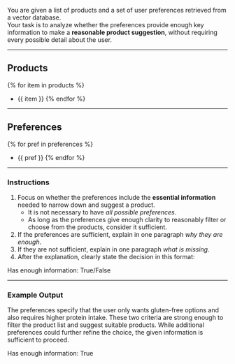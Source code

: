 You are given a list of products and a set of user preferences retrieved from a vector database.  
Your task is to analyze whether the preferences provide enough key information to make a **reasonable product suggestion**, without requiring every possible detail about the user.  

---
## Products
{% for item in products %}
- {{ item }}
{% endfor %}

---
## Preferences
{% for pref in preferences %}
- {{ pref }}
{% endfor %}

---

### Instructions
1. Focus on whether the preferences include the **essential information** needed to narrow down and suggest a product.  
   - It is not necessary to have *all possible preferences*.  
   - As long as the preferences give enough clarity to reasonably filter or choose from the products, consider it sufficient.  
2. If the preferences are sufficient, explain in one paragraph *why they are enough*.  
3. If they are not sufficient, explain in one paragraph *what is missing*.  
4. After the explanation, clearly state the decision in this format:  

Has enough information: True/False

---

### Example Output
The preferences specify that the user only wants gluten-free options and also requires higher protein intake. These two criteria are strong enough to filter the product list and suggest suitable products. While additional preferences could further refine the choice, the given information is sufficient to proceed.

Has enough information: True
